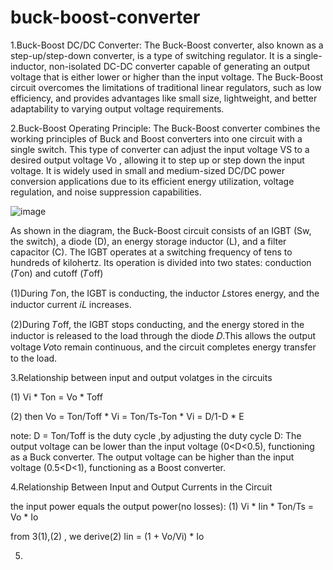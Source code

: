 # buck-boost-converter


1.Buck-Boost DC/DC Converter:
The Buck-Boost converter, also known as a step-up/step-down converter, is a type of switching regulator. It is a single-inductor, non-isolated DC-DC converter capable of generating an output voltage that is either lower or higher than the input voltage. The Buck-Boost circuit overcomes the limitations of traditional linear regulators, such as low efficiency, and provides advantages like small size, lightweight, and better adaptability to varying output voltage requirements.


2.Buck-Boost Operating Principle:
The Buck-Boost converter combines the working principles of Buck and Boost converters into one circuit with a single switch. This type of converter can adjust the input voltage VS to a desired output voltage Vo , allowing it to step up or step down the input voltage. It is widely used in small and medium-sized DC/DC power conversion applications due to its efficient energy utilization, voltage regulation, and noise suppression capabilities.


![image](https://github.com/user-attachments/assets/2fc16abf-201f-4104-99cf-c8f2227b3c10)


As shown in the diagram, the Buck-Boost circuit consists of an IGBT (Sw, the switch), a diode (D), an energy storage inductor (L), and a filter capacitor (C). The IGBT operates at a switching frequency of tens to hundreds of kilohertz. Its operation is divided into two states: conduction (𝑇on) and cutoff (𝑇off)

(1)During 𝑇on, the IGBT is conducting, the inductor 𝐿stores energy, and the inductor current 𝑖𝐿 increases.

(2)During 𝑇off, the IGBT stops conducting, and the energy stored in the inductor is released to the load through the diode 𝐷.This allows the output voltage 𝑉𝑜to remain continuous, and the circuit completes energy transfer to the load.


3.Relationship between input and output volatges in the circuits

  (1) Vi * Ton = Vo * Toff
  
  (2) then Vo =  Ton/Toff * Vi = Ton/Ts-Ton * Vi = D/1-D * E
  
note: D = Ton/Toff is the duty cycle ,by adjusting the duty cycle D:
The output voltage can be lower than the input voltage (0<D<0.5), functioning as a Buck converter.
The output voltage can be higher than the input voltage (0.5<D<1), functioning as a Boost converter.


4.Relationship Between Input and Output Currents in the Circuit

the input power equals the output power(no losses):
  (1) Vi * Iin * Ton/Ts = Vo * Io
  
from 3(1),(2) , we derive(2) Iin = (1 + Vo/Vi) * Io

5.
  


